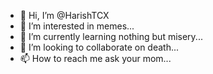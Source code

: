 - 👋 Hi, I’m @HarishTCX
- 👀 I’m interested in memes...
- 🌱 I’m currently learning nothing but misery...
- 💞️ I’m looking to collaborate on death...
- 📫 How to reach me ask your mom...

<!---
HarishTCX/HarishTCX is a ✨ special ✨ repository because its `README.md` (this file) appears on your GitHub profile.
You can click the Preview link to take a look at your changes.
--->
